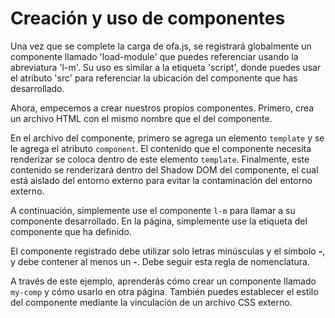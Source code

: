 <template is="exm-article">
<a href="../../publics/examples/simple-component/demo.html" preview></a>
<a href="../../publics/examples/simple-component/my-comp.html" main></a>
<a href="../../publics/examples/simple-component/public.css"></a>
</template>

# Creación y uso de componentes

Una vez que se complete la carga de ofa.js, se registrará globalmente un componente llamado 'load-module' que puedes referenciar usando la abreviatura 'l-m'. Su uso es similar a la etiqueta 'script', donde puedes usar el atributo 'src' para referenciar la ubicación del componente que has desarrollado.

Ahora, empecemos a crear nuestros propios componentes. Primero, crea un archivo HTML con el mismo nombre que el del componente.

En el archivo del componente, primero se agrega un elemento `template` y se le agrega el atributo `component`. El contenido que el componente necesita renderizar se coloca dentro de este elemento `template`. Finalmente, este contenido se renderizará dentro del Shadow DOM del componente, el cual está aislado del entorno externo para evitar la contaminación del entorno externo.

A continuación, simplemente use el componente `l-m` para llamar a su componente desarrollado. En la página, simplemente use la etiqueta del componente que ha definido.

El componente registrado debe utilizar solo letras minúsculas y el símbolo **-**, y debe contener al menos un **-**. Debe seguir esta regla de nomenclatura.

A través de este ejemplo, aprenderás cómo crear un componente llamado `my-comp` y cómo usarlo en otra página. También puedes establecer el estilo del componente mediante la vinculación de un archivo CSS externo.
